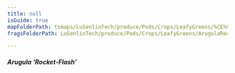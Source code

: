 ```yaml
---
title: null
isGuide: true
mapFolderPath: tsmaps/LuSenlinTech/produce/Pods/Crops/LeafyGreens/%CE%9E%20ArugulaRocketFlash
fragsFolderPath: LuSenlinTech/produce/Pods/Crops/LeafyGreens/ArugulaRocketFlash_frags

---
```



<!-- tsGuideRenderComment {"guide":{"id":"yGB1Xt0lc","path":"LuSenlinTech/produce/Pods/Crops/LeafyGreens","fragmentFolderPath":"LuSenlinTech/produce/Pods/Crops/LeafyGreens/ArugulaRocketFlash_frags"},"fragment":{"id":"yGB1Xt0lc","topLevelMapKey":"yG9DxP01bU","mapKeyChain":"yG9DxP01bU","guideID":"yGB1Xt16c","guidePath":"c:/GitHub/MuddySpud/MuddySpud.github.io/tsmaps/LuSenlinTech/produce/Pods/Crops/LeafyGreens/ArugulaRocketFlash.tspod","chartKey":"yG9DxP01bU","isLeaf":false,"options":[{"id":"yGB1Y52YG","option":"Rocket-Flash - a deeper dive","order":1,"isAncillary":true}]}} -->

##### Arugula ‘Rocket-Flash’

